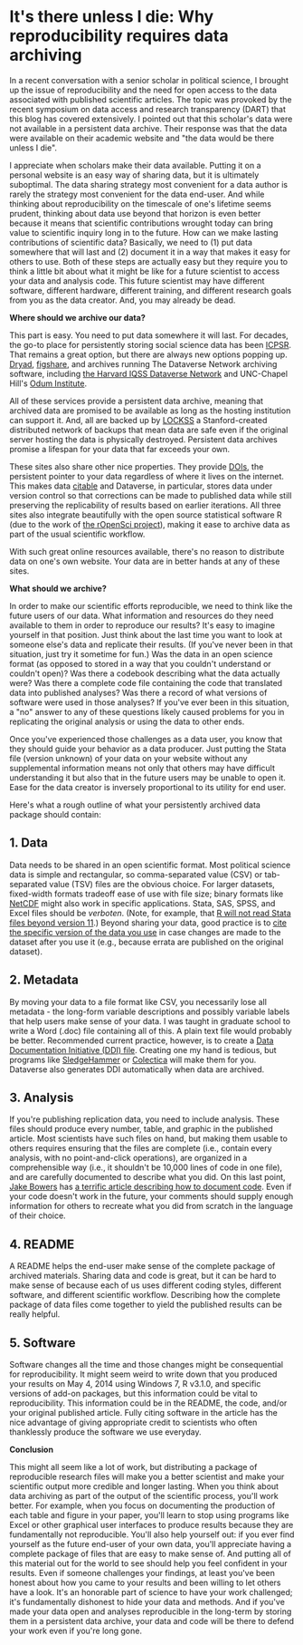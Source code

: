 # It's there unless I die: Why reproducibility requires data archiving #

In a recent conversation with a senior scholar in political science, I brought up the issue of reproducibility and the need for open access to the data associated with published scientific articles. The topic was provoked by the recent symposium on data access and research transparency (DART) that this blog has covered extensively. I pointed out that this scholar's data were not available in a persistent data archive. Their response was that the data were available on their academic website and "the data would be there unless I die".

I appreciate when scholars make their data available. Putting it on a personal website is an easy way of sharing data, but it is ultimately suboptimal. The data sharing strategy most convenient for a data author is rarely the strategy most convenient for the data end-user. And while thinking about reproducibility on the timescale of one's lifetime seems prudent, thinking about data use beyond that horizon is even better because it means that scientific contributions wrought today can bring value to scientific inquiry long in to the future. How can we make lasting contributions of scientific data? Basically, we need to (1) put data somewhere that will last and (2) document it in a way that makes it easy for others to use. Both of these steps are actually easy but they require you to think a little bit about what it might be like for a future scientist to access your data and analysis code. This future scientist may have different software, different hardware, different training, and different research goals from you as the data creator. And, you may already be dead.

**Where should we archive our data?**

This part is easy. You need to put data somewhere it will last. For decades, the go-to place for persistently storing social science data has been [ICPSR](http://www.icpsr.umich.edu/icpsrweb/landing.jsp). That remains a great option, but there are always new options popping up. [Dryad](http://datadryad.org/), [figshare](http://figshare.com/), and archives running The Dataverse Network archiving software, including [the Harvard IQSS Dataverse Network](http://thedata.harvard.edu/dvn/) and UNC-Chapel Hill's [Odum Institute](http://arc.irss.unc.edu/dvn/).

All of these services provide a persistent data archive, meaning that archived data are promised to be available as long as the hosting institution can support it. And, all are backed up by [LOCKSS](http://www.lockss.org/) a Stanford-created distributed network of backups that mean data are safe even if the original server hosting the data is physically destroyed. Persistent data archives promise a lifespan for your data that far exceeds your own.

These sites also share other nice properties. They provide [DOIs](http://en.wikipedia.org/wiki/Digital_object_identifier), the persistent pointer to your data regardless of where it lives on the internet. This makes data [citable](http://thedata.org/citation) and Dataverse, in particular, stores data under version control so that corrections can be made to published data while still preserving the replicability of results based on earlier iterations. All three sites also integrate beautifully with the open source statistical software R (due to the work of [the rOpenSci project](http://ropensci.org/)), making it ease to archive data as part of the usual scientific workflow.

With such great online resources available, there's no reason to distribute data on one's own website. Your data are in better hands at any of these sites.


**What should we archive?**

In order to make our scientific efforts reproducible, we need to think like the future users of our data. What information and resources do they need available to them in order to reproduce our results? It's easy to imagine yourself in that position. Just think about the last time you want to look at someone else's data and replicate their results. (If you've never been in that situation, just try it sometime for fun.) Was the data in an open science format (as opposed to stored in a way that you couldn't understand or couldn't open)? Was there a codebook describing what the data actually were? Was there a complete code file containing the code that translated data into published analyses? Was there a record of what versions of software were used in those analyses? If you've ever been in this situation, a "no" answer to any of these questions likely caused problems for you in replicating the original analysis or using the data to other ends.

Once you've experienced those challenges as a data user, you know that they should guide your behavior as a data producer. Just putting the Stata file (version unknown) of your data on your website without any supplemental information means not only that others may have difficult understanding it but also that in the future users may be unable to open it. Ease for the data creator is inversely proportional to its utility for end user.

Here's what a rough outline of what your persistently archived data package should contain:

## 1. Data ##
Data needs to be shared in an open scientific format. Most political science data is simple and rectangular, so comma-separated value (CSV) or tab-separated value (TSV) files are the obvious choice. For larger datasets, fixed-width formats tradeoff ease of use with file size; binary formats like [NetCDF](http://en.wikipedia.org/wiki/NetCDF) might also work in specific applications. Stata, SAS, SPSS, and Excel files should be *verboten*. (Note, for example, that [R will not read Stata files beyond version 11](http://cran.r-project.org/web/packages/foreign/index.html).) Beyond sharing your data, good practice is to [cite the specific version of the data you use](http://thedata.org/citation) in case changes are made to the dataset after you use it (e.g., because errata are published on the original dataset).

## 2. Metadata ##
By moving your data to a file format like CSV, you necessarily lose all metadata - the long-form variable descriptions and possibly variable labels that help users make sense of your data. I was taught in graduate school to write a Word (.doc) file containing all of this. A plain text file would probably be better. Recommended current practice, however, is to create a [Data Documentation Initiative (DDI) file](http://www.ddialliance.org/). Creating one my hand is tedious, but programs like [SledgeHammer](http://www.openmetadata.org/) or [Colectica](http://www.colectica.com/) will make them for you. Dataverse also generates DDI automatically when data are archived.

## 3. Analysis ##
If you're publishing replication data, you need to include analysis. These files should produce every number, table, and graphic in the published article. Most scientists have such files on hand, but making them usable to others requires ensuring that the files are complete (i.e., contain every analysis, with no point-and-click operations), are organized in a comprehensible way (i.e., it shouldn't be 10,000 lines of code in one file), and are carefully documented to describe what you did. On this last point, [Jake Bowers](http://www.jakebowers.org/) has [a terrific article describing how to document code](http://polmeth.wustl.edu/methodologist/tpm_v18_n2.pdf). Even if your code doesn't work in the future, your comments should supply enough information for others to recreate what you did from scratch in the language of their choice.
 
## 4. README ##
A README helps the end-user make sense of the complete package of archived materials. Sharing data and code is great, but it can be hard to make sense of because each of us uses different coding styles, different software, and different scientific workflow. Describing how the complete package of data files come together to yield the published results can be really helpful.

## 5. Software ##
Software changes all the time and those changes might be consequential for reproducibility. It might seem weird to write down that you produced your results on May 4, 2014 using Windows 7, R v3.1.0, and specific versions of add-on packages, but this information could be vital to reproducibility. This information could be in the README, the code, and/or your original published article. Fully citing software in the article has the nice advantage of giving appropriate credit to scientists who often thanklessly produce the software we use everyday.

**Conclusion**

This might all seem like a lot of work, but distributing a package of reproducible research files will make you a better scientist and make your scientific output more credible and longer lasting. When you think about data archiving as part of the output of the scientific process, you'll work better. For example, when you focus on documenting the production of each table and figure in your paper, you'll learn to stop using programs like Excel or other graphical user interfaces to produce results because they are fundamentally not reproducible. You'll also help yourself out: if you ever find yourself as the future end-user of your own data, you'll appreciate having a complete package of files that are easy to make sense of. And putting all of this material out for the world to see should help you feel confident in your results. Even if someone challenges your findings, at least you've been honest about how you came to your results and been willing to let others have a look. It's an honorable part of science to have your work challenged; it's fundamentally dishonest to hide your data and methods. And if you've made your data open and analyses reproducible in the long-term by storing them in a persistent data archive, your data and code will be there to defend your work even if you're long gone.
 
